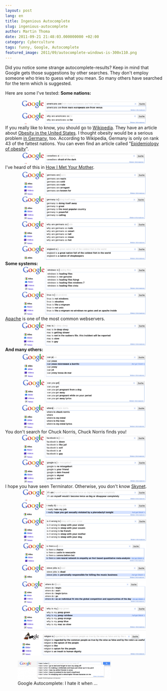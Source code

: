 ```yaml
---
layout: post
lang: en
title: Ingenious Autocomplete
slug: ingenious-autocomplete
author: Martin Thoma
date: 2011-09-21 21:48:03.000000000 +02:00
category: Cyberculture
tags: funny, Google, Autocomplete
featured_image: 2011/09/autocomplete-windows-is-300x110.png
---
```

Did you notice some strange autocomplete-results? Keep in mind that Google gets those suggestions by other searches. They don't employ someone who tries to guess what you mean. So many others have searched for the term which is suggested.

Here are some I've tested:
<strong>Some nations:</strong>
<div class="separator" style="clear: both; text-align: center;"><a style="margin-left: 1em; margin-right: 1em;" href="../images/2011/09/autocomplete-americans-are-big.png"><img class="alignnone" style="border-style: initial; border-color: initial; border-width: 0px;" title="Autocomplete" src="../images/2011/09/autocomplete-americans-are-big.png" alt="Americans are ..." width="400" height="36" border="0" /></a></div>
<div class="separator" style="clear: both; text-align: center;"><a style="margin-left: 1em; margin-right: 1em;" href="../images/2011/09/autocomplete-why-are-americans-so-big.png"><img style="border-style: initial; border-color: initial; border-width: 0px;" title="Why are Americans so ..." src="../images/2011/09/autocomplete-why-are-americans-so-big.png" alt="Why are Americans so ..." width="400" height="38" border="0" /></a></div>
If you really like to know, you should go to <a href="http://en.wikipedia.org/wiki/Obesity#Causes">Wikipedia</a>. They have an article about <a href="http://en.wikipedia.org/wiki/Obesity_in_the_United_States">Obesity in the United States</a>. I thought obesity would be a serious problem <a href="http://en.wikipedia.org/wiki/Obesity_in_Germany">in Germany</a>, too. According to Wikipedia, Germany is only on rank 43 of the fattest nations.
You can even find an article called "<a href="http://en.wikipedia.org/wiki/Epidemiology_of_obesity">Epidemiology of obesity</a>".
<div class="separator" style="clear: both; text-align: center;"><a style="margin-left: 1em; margin-right: 1em;" href="../images/2011/09/autocomplete-canadians-a-big.png"><img style="border-style: initial; border-color: initial; border-width: 0px;" title="Canadians a..." src="../images/2011/09/autocomplete-canadians-a-big.png" alt="Canadians a..." width="400" height="39" border="0" /></a></div>
I've heard of this in <a href="http://en.wikipedia.org/wiki/How_i_met_your_mother">How I Met Your Mother</a>.
<div class="separator" style="clear: both; text-align: center;"><a style="margin-left: 1em; margin-right: 1em;" href="../images/2011/09/autocomplete-germans-are-big.png"><img style="border-style: initial; border-color: initial; border-width: 0px;" title="Germans are ..." src="../images/2011/09/autocomplete-germans-are-big.png" alt="Germans are ..." width="400" height="81" border="0" /></a></div>
<div class="separator" style="clear: both; text-align: center;"><a style="margin-left: 1em; margin-right: 1em;" href="../images/2011/09/autocomplete-germany-is-big.png"><img style="border-style: initial; border-color: initial; border-width: 0px;" title="Germany is ..." src="../images/2011/09/autocomplete-germany-is-big.png" alt="Germany is ..." width="400" height="74" border="0" /></a></div>
<div class="separator" style="clear: both; text-align: center;"><a style="margin-left: 1em; margin-right: 1em;" href="../images/2011/09/autocomplete-why-are-germans-so-big.png"><img class="alignnone" style="border-style: initial; border-color: initial; border-width: 0px;" title="Why are Germans so ..." src="../images/2011/09/autocomplete-why-are-germans-so-big.png" alt="Why are Germans so ..." width="400" height="78" border="0" /></a></div>
<div class="separator" style="clear: both; text-align: center;"><a style="margin-left: 1em; margin-right: 1em;" href="../images/2011/09/autocomplete-england-is-big.png"><img class="alignnone" style="border-style: initial; border-color: initial; border-width: 0px;" title="England is ..." src="../images/2011/09/autocomplete-england-is-big.png" alt="England is ..." width="400" height="47" border="0" /></a></div>
<strong>Some systems:</strong>
<div class="separator" style="clear: both; text-align: center;"><a style="margin-left: 1em; margin-right: 1em;" href="../images/2011/09/autocomplete-windows-is-big.png"><img style="border-style: initial; border-color: initial; border-width: 0px;" title="Windows is ..." src="../images/2011/09/autocomplete-windows-is-big.png" alt="Windows is ..." width="400" height="77" border="0" /></a></div>
<div class="separator" style="clear: both; text-align: center;"><a style="margin-left: 1em; margin-right: 1em;" href="../images/2011/09/autocomplete-linux-is-big.png"><img class="alignnone" style="border-style: initial; border-color: initial; border-width: 0px;" title="Linux is ..." src="../images/2011/09/autocomplete-linux-is-big.png" alt="Linux is ..." width="400" height="77" border="0" /></a></div>
<a href="http://en.wikipedia.org/wiki/Apache_HTTP_Server">Apache</a> is one of the most common webservers.
<div class="separator" style="clear: both; text-align: center;"><a style="margin-left: 1em; margin-right: 1em;" href="../images/2011/09/autocomplete-mac-is-big.png"><img style="border-style: initial; border-color: initial; border-width: 0px;" title="Mac is ..." src="../images/2011/09/autocomplete-mac-is-big.png" alt="Mac is ..." width="400" height="79" border="0" /></a></div>
<strong>And many others:</strong>
<div class="separator" style="clear: both; text-align: center;"><a style="margin-left: 1em; margin-right: 1em;" href="../images/2011/09/autocomplete-can-je-big.png"><img class="alignnone" style="border-style: initial; border-color: initial; border-width: 0px;" title="Can Jesus ..." src="../images/2011/09/autocomplete-can-je-big.png" alt="Can Jesus ..." width="400" height="82" border="0" /></a></div>
<div class="separator" style="clear: both; text-align: center;"><a style="margin-left: 1em; margin-right: 1em;" href="../images/2011/09/autocomplete-can-you-get-big.png"><img class="alignnone" style="border-style: initial; border-color: initial; border-width: 0px;" title="Can you get ..." src="../images/2011/09/autocomplete-can-you-get-big.png" alt="Can you get ..." width="400" height="79" border="0" /></a></div>
<div class="separator" style="clear: both; text-align: center;"><a style="margin-left: 1em; margin-right: 1em;" href="../images/2011/09/autocomplete-chuck-norris-big.png"><img style="border-style: initial; border-color: initial; border-width: 0px;" title="Where ..." src="../images/2011/09/autocomplete-chuck-norris-big.png" alt="Where ..." width="400" height="77" border="0" /></a></div>
You don't search for Chuck Norris, Chuck Norris finds you!
<div class="separator" style="clear: both; text-align: center;"><a style="margin-left: 1em; margin-right: 1em;" href="../images/2011/09/autocomplete-facebook-is-big.png"><img class="alignnone" style="border-style: initial; border-color: initial; border-width: 0px;" title="Facebook is ..." src="../images/2011/09/autocomplete-facebook-is-big.png" alt="Facebook is ..." width="400" height="76" border="0" /></a></div>
<div class="separator" style="clear: both; text-align: center;"><a style="margin-left: 1em; margin-right: 1em;" href="../images/2011/09/autocomplete-google-is-big.png"><img style="border-style: initial; border-color: initial; border-width: 0px;" title="Google is ..." src="../images/2011/09/autocomplete-google-is-big.png" alt="Google is ..." width="400" height="76" border="0" /></a></div>
I hope you have seen Terminator. Otherwise, you don't know <a href="http://en.wikipedia.org/wiki/Skynet_(Terminator)">Skynet</a>.
<div class="separator" style="clear: both; text-align: center;"><a style="margin-left: 1em; margin-right: 1em;" href="../images/2011/09/autocomplete-if-i-ate-big.png"><img class="alignnone" style="border-style: initial; border-color: initial; border-width: 0px;" title="If I ate ..." src="../images/2011/09/autocomplete-if-i-ate-big.png" alt="If I ate ..." width="400" height="37" border="0" /></a></div>
<div class="separator" style="clear: both; text-align: center;"><a style="margin-left: 1em; margin-right: 1em;" href="../images/2011/09/autocomplete-i-really-h-big.png"><img class="alignnone" style="border-style: initial; border-color: initial; border-width: 0px;" title="I really h ..." src="../images/2011/09/autocomplete-i-really-h-big.png" alt="I really h ..." width="400" height="49" border="0" /></a></div>
<div class="separator" style="clear: both; text-align: center;"><a style="margin-left: 1em; margin-right: 1em;" href="../images/2011/09/autocomplete-is-it-wrong-to-big.png"><img class="alignnone" style="border-style: initial; border-color: initial; border-width: 0px;" title="Is it wrong to ..." src="../images/2011/09/autocomplete-is-it-wrong-to-big.png" alt="Is it wrong to ..." width="400" height="76" border="0" /></a></div>
<div class="separator" style="clear: both; text-align: center;"><a style="margin-left: 1em; margin-right: 1em;" href="../images/2011/09/autocomplete-is-there-a-big.png"><img src="../images/2011/09/autocomplete-is-there-a-big.png" alt="" width="400" height="66" border="0" /></a></div>
<div class="separator" style="clear: both; text-align: center;"><a style="margin-left: 1em; margin-right: 1em;" href="../images/2011/09/autocomplete-steve-jobs-is-big.png"><img src="../images/2011/09/autocomplete-steve-jobs-is-big.png" alt="" width="400" height="50" border="0" /></a></div>
<div class="separator" style="clear: both; text-align: center;"><a style="margin-left: 1em; margin-right: 1em;" href="../images/2011/09/autocomplete-where-do-i-big.png"><img class="alignnone" style="border-style: initial; border-color: initial; border-width: 0px;" title="Why do I ..." src="../images/2011/09/autocomplete-where-do-i-big.png" alt="Why do I ..." width="400" height="73" border="0" /></a></div>
<div class="separator" style="clear: both; text-align: center;"><a style="margin-left: 1em; margin-right: 1em;" href="../images/2011/09/autocomplete-why-is-my-big.png"><img class="alignnone" style="border-style: initial; border-color: initial; border-width: 0px;" title="Why is my ..." src="../images/2011/09/autocomplete-why-is-my-big.png" alt="Why is my ..." width="400" height="80" border="0" /></a></div>
<div class="separator" style="clear: both; text-align: center;"><a style="margin-left: 1em; margin-right: 1em;" href="../images/2011/09/google-religion-is-big.png"><img class="alignnone" style="border-style: initial; border-color: initial; border-width: 0px;" title="Religion is ..." src="../images/2011/09/google-religion-is-big.png" alt="Religion is ..." width="400" height="82" border="0" /></a></div>

<figure class="alignnone">
            <a href="../images/2011/09/Autocomplete-I-hate-it-when-i-300x61.png"><img src="../images/2011/09/Autocomplete-I-hate-it-when-i-300x61.png" alt="Google Autocomplete: I hate it when ..." style="max-width:300px;max-height:61px;" class="size-medium wp-image-1681"/></a>
            <figcaption class="text-center">Google Autocomplete: I hate it when ...</figcaption>
        </figure>

